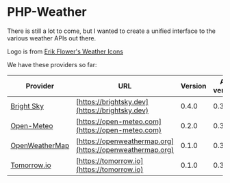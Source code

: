 # PHP-Weather

There is still a lot to come, but I wanted to create a unified interface to the various weather APIs out there.

Logo is from [Erik Flower's Weather Icons](https://erikflowers.github.io/weather-icons/)

We have these providers so far:

| Provider | URL | Version | API version |
| -------- | --- | ------- | ----------- |
| [Bright Sky](https://github.com/php-weather/brightsky) | [https://brightsky.dev](https://brightsky.dev) | 0.4.0 | 0.3.0 |
| [Open-Meteo](https://github.com/php-weather/open-meteo) | [https://open-meteo.com](https://open-meteo.com) | 0.2.0 | 0.3.0 |
| [OpenWeatherMap](https://github.com/php-weather/openweathermap) | [https://openweathermap.org](https://openweathermap.org) | 0.1.0 | 0.3.0 |
| [Tomorrow.io](https://github.com/php-weather/tomorrow) | [https://tomorrow.io](https://tomorrow.io) | 0.1.0 | 0.3.0 |

